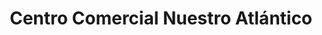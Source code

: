 ---
title: "Centro Comercial Nuestro Atlántico"
url: /soledad/centro-comercial-nuestro-atlantico/
shop: centro comercial
---
